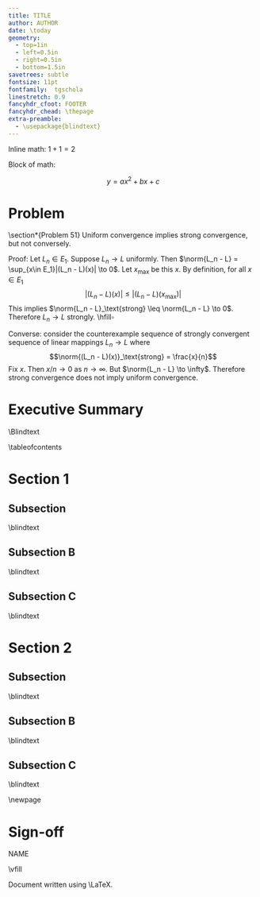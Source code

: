 ```yaml
---
title: TITLE
author: AUTHOR
date: \today
geometry:
  - top=1in
  - left=0.5in
  - right=0.5in
  - bottom=1.5in
savetrees: subtle
fontsize: 11pt
fontfamily:  tgschola 
linestretch: 0.9
fancyhdr_cfoot: FOOTER
fancyhdr_chead: \thepage
extra-preamble:
  - \usepackage{blindtext}
---
```



Inline math: $1 + 1 = 2$

Block of math:

$$y = ax^2 + bx + c$$

# Problem

\section*{Problem 51}
Uniform convergence implies strong convergence, but not conversely.

Proof:
Let $L_n \in E_1$. Suppose $L_n \to L$ uniformly.
Then $\norm{L_n - L} = \sup_{x\in E_1}|(L_n - L)(x)| \to 0$.
Let $x_\text{max}$ be this $x$.
By definition, for all $x\in E_1$
$$|(L_n - L)(x)| \leq |(L_n - L)(x_\text{max})|$$
This implies $\norm{L_n - L}_\text{strong} \leq \norm{L_n - L} \to 0$.
Therefore $L_n \to L$ strongly.
\hfill$\square$

Converse: consider the counterexample sequence of strongly convergent
sequence of linear mappings $L_n \to L$
where
$$\norm{(L_n - L)(x)}_\text{strong} = \frac{x}{n}$$
Fix $x$. Then $x/n \to 0$ as $n \to \infty$.
But $\norm{L_n - L} \to \infty$. Therefore strong convergence does not imply
uniform convergence.

# Executive Summary

\Blindtext

\tableofcontents

# Section 1

## Subsection

\blindtext

## Subsection B

\blindtext

## Subsection C

\blindtext

# Section 2

## Subsection

\blindtext

## Subsection B

\blindtext

## Subsection C

\blindtext

\newpage 

# Sign-off

NAME

\vfill

Document written using \LaTeX.
